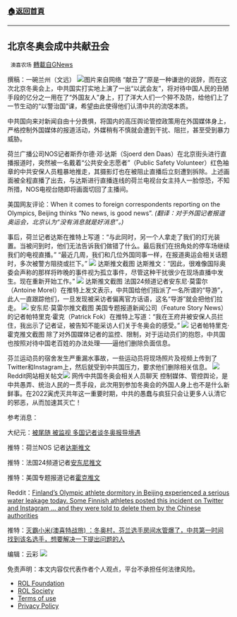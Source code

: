 ###  [:house:返回首頁](https://github.com/ourhimalayas/txt)
---


## 北京冬奥会成中共献丑会
` 澳喜农场` [轉載自GNews](https://gnews.org/zh-hans/1994544/)

撰稿：一碗兰州（文远）
![](https://assets.gnews.org/wp-content/uploads/2022/02/Slide1-12.jpg)图片来自网络
“献丑了”原是一种谦逊的说辞，而在这次北京冬奥会上，中共国实打实地上演了一出“以武会友”，将对待中国人民的丑陋手段的亿分之一用在了“外国友人”身上，打了洋大人们一个猝不及防，给他们上了一节生动的“以警治国”课，希望由此使得他们认清中共的流氓本质。

中共国向来对新闻自由十分畏惧，将国内的高压舆论管控政策用在外国媒体身上，严格控制外国媒体的报道活动，外媒稍有不慎就会遭到干扰、阻拦，甚至受到暴力威胁。

荷兰广播公司NOS记者斯乔尔德·邓·达斯（Sjoerd den Daas）在北京街头进行直播报道时，突然被一名戴着“公共安全志愿者”（Public Safety Volunteer）红色袖章的中共安保人员粗暴地推走，其摄影灯也在被阻止直播后立刻遭到拆除。上述画面被全程直播了出去，与达斯进行直播连线的荷兰电视台女主持人一脸惊恐，不知所措，NOS电视台随即将画面切回了主播间。

美国网友评论：When it comes to foreign correspondents reporting on the Olympics, Beijing thinks “No news, is good news”. *(翻译：对于外国记者报道奥运会，北京认为“没有消息就是好消息”。)*

事后，荷兰记者达斯在推特上写道：“与此同时，另一个人拿走了我们的灯光装置。当被问到时，他们无法告诉我们做错了什么。最后我们在拐角处的停车场继续我们的电视直播。” “最近几周，我们和几位外国同事一样，在报道奥运会相关话题时，多次被警方阻挠或拦下。”
![](https://assets.gnews.org/wp-content/uploads/2022/02/Slide2-1.jpg)
达斯推文截图
达斯推文：“因此，很难像国际奥委会声称的那样将昨晚的事件视为孤立事件，尽管这种干扰很少在现场直播中发生。现在重新开始工作。”
![](https://assets.gnews.org/wp-content/uploads/2022/02/Slide3.jpg)
达斯推文截图
法国24频道记者安东尼·莫雷尔（Antoine Morel）在推特上发文表示，中共国给他们指派了一名所谓的“导游”，此人一直跟踪他们，一旦发现被采访者偏离官方话语，这名“导游”就会把他们拉走。
![](https://assets.gnews.org/wp-content/uploads/2022/02/Slide4.jpg)
安东尼·莫雷尔推文截图
美国专题报道新闻公司（Feature Story News）的记者帕特里克·霍克（Patrick Fok）在推特上写道：“我在王府井被安保人员拦住，我出示了记者证，被告知不能采访人们关于冬奥会的感受。”
![](https://assets.gnews.org/wp-content/uploads/2022/02/Slide5.jpg)
记者帕特里克·霍克推文截图
除了对外国媒体记者的监控、限制，对于运动员们的抱怨，中共国也按照对待中国老百姓的办法处理——逼他们删除负面信息。

芬兰运动员的宿舍发生严重漏水事故，一些运动员将现场照片及视频上传到了Twitter和Instagram上，然后就受到中共国压力，要求他们删除相关信息。
![](https://assets.gnews.org/wp-content/uploads/2022/02/Slide6-2.jpg)
Reddit网站相关帖文![](https://assets.gnews.org/wp-content/uploads/2022/02/Slide7-4.jpg)
网传中共国冬奥会相关人员聊天
控制媒体、管控舆论，是中共愚弄、统治人民的一贯手段，此次用到参加冬奥会的外国人身上也不是什么新鲜事。在2022寅虎灭共年这一重要时期，中共的愚蠢与疯狂只会让更多人认清它的邪恶，从而加速其灭亡！

参考消息：

大纪元：[被尾随 被监视 多国记者谈冬奥报导境遇](https://www.epochtimes.com/gb/22/2/8/n13563606.htm)

推特：荷兰NOS 记者[达斯推文](https://twitter.com/sjoerddendaas/status/1489926485536391170?ref_src=twsrc%5Etfw%7Ctwcamp%5Etweetembed%7Ctwterm%5E1489926485536391170%7Ctwgr%5E%7Ctwcon%5Es1_&amp;ref_url=https%3A%2F%2Fwww.epochtimes.com%2Fgb%2F22%2F2%2F8%2Fn13563606.htm)

推特：法国24频道记者[安东尼推文](https://twitter.com/Antwanmorel/status/1490214278837653504)

推特：美国专题报道记者[霍克推文](https://twitter.com/PaddyFok/status/1490528612650713088?ref_src=twsrc%5Etfw%7Ctwcamp%5Etweetembed%7Ctwterm%5E1490528612650713088%7Ctwgr%5E%7Ctwcon%5Es1_&amp;ref_url=https%3A%2F%2Fwww.epochtimes.com%2Fgb%2F22%2F2%2F8%2Fn13563606.htm)

Reddit：[Finland’s Olympic athlete dormitory in Beijing experienced a serious water leakage today. Some Finnish athletes posted this incident on Twitter and Instagram … and they were told to delete them by the Chinese authorities](https://www.reddit.com/r/China/comments/spwrtv/finlands_olympic_athlete_dormitory_in_beijing/)

推特：[灭霸小米(澳喜特战旅) ：冬奥村，芬兰选手房间水管爆了，中共第一时间找到该名选手，想要解决一下提出问题的人](https://twitter.com/V56445280/status/1492092319692394498)

编辑：云彩
![](https://assets.gnews.org/wp-content/uploads/2022/02/澳喜图标2-1.jpg)
 

免责声明：本文内容仅代表作者个人观点，平台不承担任何法律风险。

- [ROL Foundation](https://rolfoundation.org/)
- [ROL Society](https://rolsociety.org/)
- [Terms of use](https://gnews.org/terms-of-use-3/)
- [Privacy Policy](https://gnews.org/privacy-policy/)
